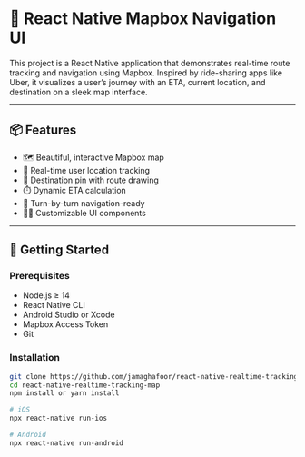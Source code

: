 # 🚗 React Native Mapbox Navigation UI

This project is a React Native application that demonstrates real-time route tracking and navigation using Mapbox. Inspired by ride-sharing apps like Uber, it visualizes a user’s journey with an ETA, current location, and destination on a sleek map interface.

---

## 📦 Features

- 🗺️ Beautiful, interactive Mapbox map
- 📍 Real-time user location tracking
- 🏁 Destination pin with route drawing
- ⏱️ Dynamic ETA calculation
- 🧭 Turn-by-turn navigation-ready
- 🧑‍💻 Customizable UI components

---

## 🔧 Getting Started

### Prerequisites

- Node.js ≥ 14
- React Native CLI
- Android Studio or Xcode
- Mapbox Access Token
- Git


### Installation

```bash
git clone https://github.com/jamaghafoor/react-native-realtime-tracking-map.git
cd react-native-realtime-tracking-map
npm install or yarn install

# iOS
npx react-native run-ios

# Android
npx react-native run-android
